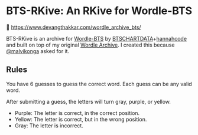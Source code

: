 # BTS-RKive: An RKive for Wordle-BTS

🔗 https://www.devangthakkar.com/wordle_archive_bts/

BTS-RKive is an archive for [Wordle-BTS](https://bts-wordle.vercel.app/) by [BTSCHARTDATA](https://twitter.com/btschartdata)+[hannahcode](https://github.com/hannahcode/GAME) and built on top of my original [Wordle Archive](https://www.devangthakkar.com/wordle_archive/). I created this because [@malvikonga](https://twitter.com/malvikonga) asked for it.

## Rules

You have 6 guesses to guess the correct word.
Each guess can be any valid word.

After submitting a guess, the letters will turn gray, purple, or yellow.

- Purple: The letter is correct, in the correct position.
- Yellow: The letter is correct, but in the wrong position.
- Gray: The letter is incorrect.
